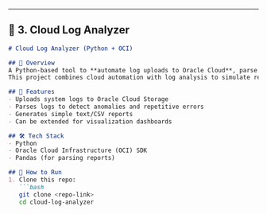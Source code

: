
---

## 📘 3. Cloud Log Analyzer

```markdown
# Cloud Log Analyzer (Python + OCI)

## 📌 Overview
A Python-based tool to **automate log uploads to Oracle Cloud**, parse logs, and generate anomaly reports.  
This project combines cloud automation with log analysis to simulate real-world cloud monitoring.

## 🚀 Features
- Uploads system logs to Oracle Cloud Storage
- Parses logs to detect anomalies and repetitive errors
- Generates simple text/CSV reports
- Can be extended for visualization dashboards

## 🛠️ Tech Stack
- Python
- Oracle Cloud Infrastructure (OCI) SDK
- Pandas (for parsing reports)

## 📂 How to Run
1. Clone this repo:  
   ```bash
   git clone <repo-link>
   cd cloud-log-analyzer
